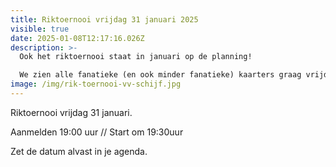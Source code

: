 ```yaml
---
title: Riktoernooi vrijdag 31 januari 2025
visible: true
date: 2025-01-08T12:17:16.026Z
description: >-
  Ook het riktoernooi staat in januari op de planning!

  We zien alle fanatieke (en ook minder fanatieke) kaarters graag vrijdag 31januari in de kantine.
image: /img/rik-toernooi-vv-schijf.jpg
---
```

R﻿iktoernooi vrijdag 31 januari.

A﻿anmelden 19:00 uur // Start om 19:30uur

Zet de datum alvast in je agenda.